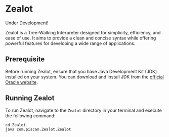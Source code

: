 # Zealot 

Under Development!

Zealot is a Tree-Walking Interpreter designed for simplicity, efficiency, and ease of use. It aims to provide a clean and concise syntax while offering powerful features for developing a wide range of applications.

## Prerequisite

Before running Zealot, ensure that you have Java Development Kit (JDK) installed on your system. You can download and install JDK from the [official Oracle website](https://www.oracle.com/java/technologies/javase-jdk16-downloads.html).

## Running Zealot

To run Zealot, navigate to the `Zealot` directory in your terminal and execute the following command:

```shell
cd Zealot
java com.piscan.Zealot.Zealot
